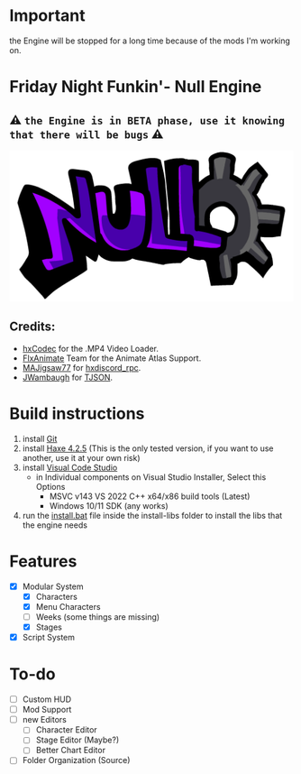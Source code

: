 # Important

the Engine will be stopped for a long time because of the mods I'm working on.

# Friday Night Funkin'- Null Engine

## ⚠ `the Engine is in BETA phase, use it knowing that there will be bugs` ⚠

<p align="center">
    <img src="assets/engine/logo.png" />
</p>

## Credits:

- [hxCodec](https://github.com/polybiusproxy/hxCodec) for the .MP4 Video Loader.
- [FlxAnimate](https://github.com/Dot-Stuff/flxanimate/) Team for the Animate Atlas Support.
- [MAJigsaw77](https://github.com/Aidan63) for [hxdiscord_rpc](https://github.com/MAJigsaw77/hxdiscord_rpc).
- [JWambaugh](https://github.com/JWambaugh) for [TJSON](https://github.com/JWambaugh/TJSON).

# Build instructions

1. install [Git](https://git-scm.com/download/win)
2. install [Haxe 4.2.5](https://haxe.org/download/version/4.2.5/) (This is the only tested version, if you want to use another, use it at your own risk)
3. install [Visual Code Studio](https://visualstudio.microsoft.com/pt-br/thank-you-downloading-visual-studio/?sku=Community&channel=Release&version=VS2022&source=VSLandingPage&passive=false&cid=2030)
   - in Individual components on Visual Studio Installer, Select this Options
     - MSVC v143 VS 2022 C++ x64/x86 build tools (Latest)
     - Windows 10/11 SDK (any works)
4. run the [install.bat](https://github.com/GuineaPigUuhh/Funkin-NullEngine/blob/main/install-libs/install.bat) file inside the install-libs folder to install the libs that the engine needs

# Features

- [x] Modular System
  - [x] Characters
  - [x] Menu Characters
  - [ ] Weeks (some things are missing)
  - [x] Stages
- [x] Script System

# To-do

- [ ] Custom HUD
- [ ] Mod Support
- [ ] new Editors
  - [ ] Character Editor
  - [ ] Stage Editor (Maybe?)
  - [ ] Better Chart Editor
- [ ] Folder Organization (Source)
